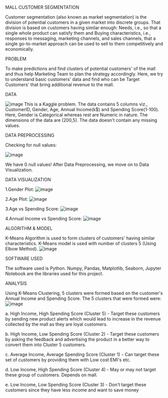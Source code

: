 MALL CUSTOMER SEGMENTATION

Customer segmentation (also known as market segmentation) is the division of potential customers in a given market into discrete groups. That division is based on customers having similar enough: Needs, i.e., so that a single whole product can satisfy them and Buying characteristics, i.e., responses to messaging, marketing channels, and sales channels, that a single go-to-market approach can be used to sell to them competitively and economically. 

PROBLEM

To make predictions and find clusters of potential customers' of the mall and thus help Marketing Team to plan the strategy accordingly. Here, we try to understand basic customers' data and find who can be Target Customers' that bring additional revenue to the mall.

DATA
 
![image](https://user-images.githubusercontent.com/73286521/103289426-27576000-4a0d-11eb-8e48-b8f5b5fe2dbd.png)
This is a Kaggle problem. The data contains 5 columns viz., CustomerID, Gender, Age, Annual Income(k$) and Spending Score(1-100). Here, Gender is Categorical whereas rest are Numeric in nature. The dimensions of the data are (200,5). The data doesn't contain any missing values.

DATA PREPROCESSING

Checking for null values:

![image](https://user-images.githubusercontent.com/73286521/103289692-ce3bfc00-4a0d-11eb-8895-fc7e4c72907d.png)

We have 0 null values!
After Data Preprocessing, we move on to Data Visualization.

DATA VISUALIZATION

1.Gender Plot:
![image](https://user-images.githubusercontent.com/73286521/103290110-c6c92280-4a0e-11eb-8fad-a078e52ca7a1.png)

2.Age Plot:
![image](https://user-images.githubusercontent.com/73286521/103290144-dfd1d380-4a0e-11eb-89f0-3dc59fcecbe3.png)

3.Age vs Spending Score:
![image](https://user-images.githubusercontent.com/73286521/103290212-fed06580-4a0e-11eb-8bca-5a8d77997c96.png)

4.Annual Income vs Spending Score:
![image](https://user-images.githubusercontent.com/73286521/103290257-1dcef780-4a0f-11eb-8bd8-7936a837fd58.png)

ALGORITHM & MODEL

K-Means Algorithm is used to form clusters of customers' having similar characteristics. K-Means model is used with number of clusters 5 (Using Elbow Method). 
![image](https://user-images.githubusercontent.com/73286521/103290316-48b94b80-4a0f-11eb-8576-4c0061719fad.png)

SOFTWARE USED

The software used is Python. Numpy, Pandas, Matplotlib, Seaborn, Jupyter Notebook are the libraries used for this project.

ANALYSIS

Using K-Means Clustering, 5 clusters were formed based on the customer's Annual Income and Spending Score.
The 5 clusters that were formed were:
![image](https://user-images.githubusercontent.com/73286521/103290434-8d44e700-4a0f-11eb-9c8c-059279f50316.png)

a. High Income, High Spending Score (Cluster 5) - Target these customers by sending new product alerts which would lead to increase in the revenue collected by the mall as they are loyal customers.

b. High Income, Low Spending Score (Cluster 2) - Target these customers by asking the feedback and advertising the product in a better way to convert them into Cluster 5 customers.

c. Average Income, Average Spending Score (Cluster 1) - Can target these set of customers by providing them with Low cost EMI's etc.

d. Low Income, High Spending Score (Cluster 4) - May or may not target these group of customers. Depends on mall.

e. Low Income, Low Spending Score (Cluster 3) - Don't target these customers since they have less income and want to save money
